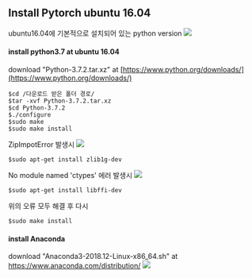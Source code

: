 ## Install Pytorch ubuntu 16.04

ubuntu16.04에 기본적으로 설치되어 있는 python version
![
](https://lh3.googleusercontent.com/D-Ep4i_UMM3cOrm_KVmeyIMkzT_tJ_0V9e8BrZpIgTwftJ19KN32x7_eOa2yBWX_WDmb0OCfTu8 "python_version")

#### install python3.7 at ubuntu 16.04
download "Python-3.7.2.tar.xz" at [https://www.python.org/downloads/](https://www.python.org/downloads/)

    $cd /다운로드 받은 폴더 경로/
    $tar -xvf Python-3.7.2.tar.xz
    $cd Python-3.7.2
    $./configure
    $sudo make
    $​sudo make install

ZipImpotError 발생시
![
](https://lh3.googleusercontent.com/wbjcaEZGhjBxmHc4_jpR2yjsDMFn5ug6J6MNxfholc0I9fUXmVZMDB4rzeDHEZ_u2Xq0MMu8xbs "ZipImportError")

    $sudo apt-get install zlib1g-dev

No module named 'ctypes' 에러 발생시
![
](https://lh3.googleusercontent.com/TXBIDcm2i_5YSDpX7LyRl8g1cjyHHlC2nLQXEvlbPIxjo0MswYmM816WJIPsTzzbZNw06yV58Fw "ModuleNotFoundError")

    $sudo apt-get install libffi-dev

위의 오류 모두 해결 후 다시

    $​sudo make install


#### install Anaconda
download "Anaconda3-2018.12-Linux-x86_64.sh" at https://www.anaconda.com/distribution/
![
](https://lh3.googleusercontent.com/1kuoUZg4YUMQ1Da8jG4DelSpeE0udbP-ZWjeAK7bC6saLP0qZzYPXfywi3lY0SJep5V4kCqb1FI "download_anaconda")


<!--stackedit_data:
eyJoaXN0b3J5IjpbMTExMzA3MTEwLC0xNjg1MjMxMTAwLC0xNz
AzMzQzMDQzXX0=
-->
